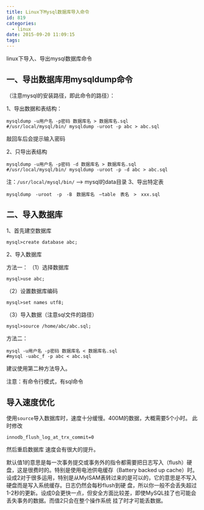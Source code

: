 ```yaml
---
title: Linux下Mysql数据库导入命令
id: 819
categories:
  - linux
date: 2015-09-20 11:09:15
tags:
---
```


linux下导入、导出mysql数据库命令

## 一、导出数据库用mysqldump命令

（注意mysql的安装路径，即此命令的路径）：

1、导出数据和表结构：
```
mysqldump -u用户名 -p密码 数据库名 > 数据库名.sql
#/usr/local/mysql/bin/ mysqldump -uroot -p abc > abc.sql
```
敲回车后会提示输入密码

2、只导出表结构
```
mysqldump -u用户名 -p密码 -d 数据库名 > 数据库名.sql
#/usr/local/mysql/bin/ mysqldump -uroot -p -d abc > abc.sql
```

注：`/usr/local/mysql/bin/` —> mysql的data目录
3、导出特定表
```
mysqldump　-uroot　-p　-B　数据库名　–table　表名　>　xxx.sql
```

## 二、导入数据库

1、首先建空数据库
```
mysql>create database abc;
```

2、导入数据库

方法一：
（1）选择数据库
```
mysql>use abc;
```
（2）设置数据库编码
```
mysql>set names utf8;
```
（3）导入数据（注意sql文件的路径）
```
mysql>source /home/abc/abc.sql;
```

方法二：
```
mysql -u用户名 -p密码 数据库名 < 数据库名.sql
#mysql -uabc_f -p abc < abc.sql
```

建议使用第二种方法导入。

注意：有命令行模式，有sql命令

## 导入速度优化
使用`source`导入数据库时，速度十分缓慢。400M的数据，大概需要5个小时。
此时修改
```
innodb_flush_log_at_trx_commit=0 
```
然后重启数据库
速度会有很大的提升。

默认值1的意思是每一次事务提交或事务外的指令都需要把日志写入（flush）硬盘，这是很费时的。特别是使用电池供电缓存（Battery backed up cache）时。
设成2对于很多运用，特别是从MyISAM表转过来的是可以的，它的意思是不写入硬盘而是写入系统缓存。日志仍然会每秒flush到硬 盘，所以你一般不会丢失超过1-2秒的更新。设成0会更快一点，但安全方面比较差，即使MySQL挂了也可能会丢失事务的数据。而值2只会在整个操作系统 挂了时才可能丢数据。 